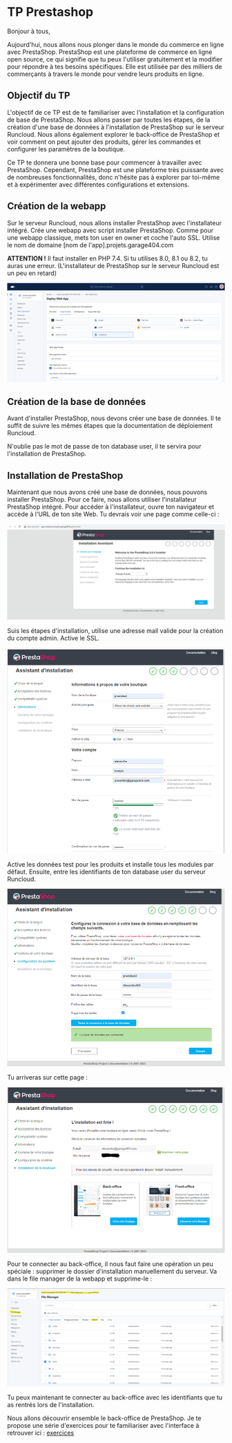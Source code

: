 # TP Prestashop

Bonjour à tous,

Aujourd'hui, nous allons nous plonger dans le monde du commerce en ligne avec PrestaShop. PrestaShop est une plateforme de commerce en ligne open source, ce qui signifie que tu peux l'utiliser gratuitement et la modifier pour répondre à tes besoins spécifiques. Elle est utilisée par des milliers de commerçants à travers le monde pour vendre leurs produits en ligne.

## Objectif du TP

L'objectif de ce TP est de te familiariser avec l'installation et la configuration de base de PrestaShop. Nous allons passer par toutes les étapes, de la création d'une base de données à l'installation de PrestaShop sur le serveur Runcloud. Nous allons également explorer le back-office de PrestaShop et voir comment on peut ajouter des produits, gérer les commandes et configurer les paramètres de la boutique.

Ce TP te donnera une bonne base pour commencer à travailler avec PrestaShop. Cependant, PrestaShop est une plateforme très puissante avec de nombreuses fonctionnalités, donc n'hésite pas à explorer par toi-même et à expérimenter avec différentes configurations et extensions.

## Création de la webapp

Sur le serveur Runcloud, nous allons installer PrestaShop avec l'installateur intégré. Crée une webapp avec script installer PrestaShop. Comme pour une webapp classique, mets ton user en owner et coche l'auto SSL. Utilise le nom de domaine [nom de l'app].projets.garage404.com

**ATTENTION !** Il faut installer en PHP 7.4. Si tu utilises 8.0, 8.1 ou 8.2, tu auras une erreur. (L'installateur de PrestaShop sur le serveur Runcloud est un peu en retard)

![Alt text](images/image-5.png)

## Création de la base de données

Avant d'installer PrestaShop, nous devons créer une base de données. Il te suffit de suivre les mêmes étapes que la documentation de déploiement Runcloud.

N'oublie pas le mot de passe de ton database user, il te servira pour l'installation de PrestaShop.

## Installation de PrestaShop

Maintenant que nous avons créé une base de données, nous pouvons installer PrestaShop. Pour ce faire, nous allons utiliser l'installateur PrestaShop intégré. Pour accéder à l'installateur, ouvre ton navigateur et accède à l'URL de ton site Web. Tu devrais voir une page comme celle-ci :

![Alt text](images/image-1.png)

Suis les étapes d'installation, utilise une adresse mail valide pour la création du compte admin. Active le SSL.

![Alt text](images/image.png)

Active les données test pour les produits et installe tous les modules par défaut.
Ensuite, entre les identifiants de ton database user du serveur Runcloud.

![Alt text](images/image-2.png)

Tu arriveras sur cette page :

![Alt text](images/image-3.png)

Pour te connecter au back-office, il nous faut faire une opération un peu spéciale : supprimer le dossier d'installation manuellement du serveur. Va dans le file manager de la webapp et supprime-le :

![Alt text](images/image-4.png)

Tu peux maintenant te connecter au back-office avec les identifiants que tu as rentrés lors de l'installation.

Nous allons découvrir ensemble le back-office de PrestaShop. Je te propose une série d'exercices pour te familiariser avec l'interface à retrouver ici : [exercices](exercices.md)

